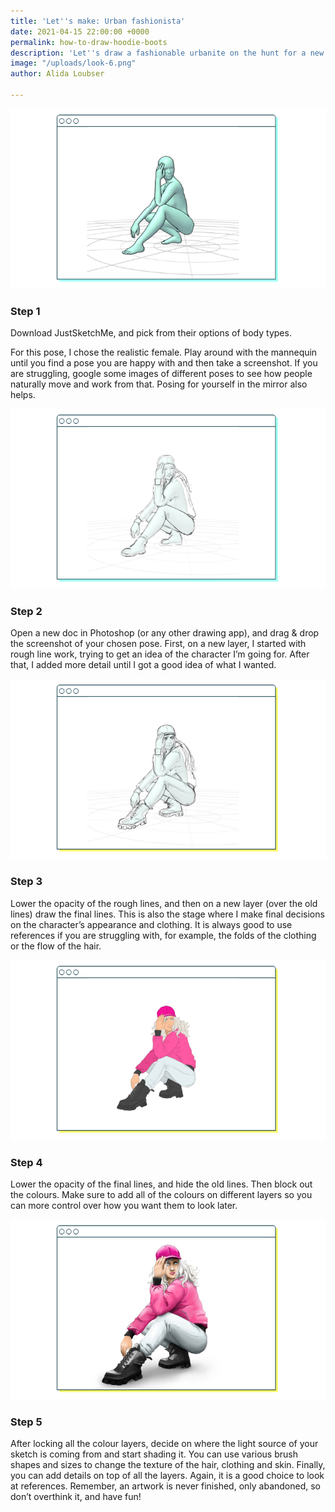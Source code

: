 ```yaml
---
title: 'Let''s make: Urban fashionista'
date: 2021-04-15 22:00:00 +0000
permalink: how-to-draw-hoodie-boots
description: 'Let''s draw a fashionable urbanite on the hunt for a new adventure. '
image: "/uploads/look-6.png"
author: Alida Loubser

---
```

![](/uploads/look-1.png)

### Step 1

Download JustSketchMe, and pick from their options of body types.

For this pose, I chose the realistic female. Play around with the mannequin until you find a pose you are happy with and then take a screenshot. If you are struggling, google some images of different poses to see how people naturally move and work from that. Posing for yourself in the mirror also helps.

![](/uploads/look-2.png)

### Step 2

Open a new doc in Photoshop (or any other drawing app), and drag & drop the screenshot of your chosen pose. First, on a new layer, I started with rough line work, trying to get an idea of the character I’m going for. After that, I added more detail until I got a good idea of what I wanted.

![](/uploads/look-3.png)

### Step 3

Lower the opacity of the rough lines, and then on a new layer (over the old lines) draw the final lines. This is also the stage where I make final decisions on the character’s appearance and clothing. It is always good to use references if you are struggling with, for example, the folds of the clothing or the flow of the hair.

![](/uploads/look-5.png)

### Step 4

Lower the opacity of the final lines, and hide the old lines. Then block out the colours. Make sure to add all of the colours on different layers so you can more control over how you want them to look later.

![](/uploads/look-6.png)

### Step 5

After locking all the colour layers, decide on where the light source of your sketch is coming from and start shading it. You can use various brush shapes and sizes to change the texture of the hair, clothing and skin. Finally, you can add details on top of all the layers. Again, it is a good choice to look at references. Remember, an artwork is never finished, only abandoned, so don’t overthink it, and have fun!